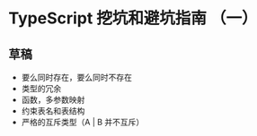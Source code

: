 # TypeScript 挖坑和避坑指南 （一）

## 草稿

- 要么同时存在，要么同时不存在
- 类型的冗余
- 函数，多参数映射
- 约束表名和表结构
- 严格的互斥类型（A | B 并不互斥）